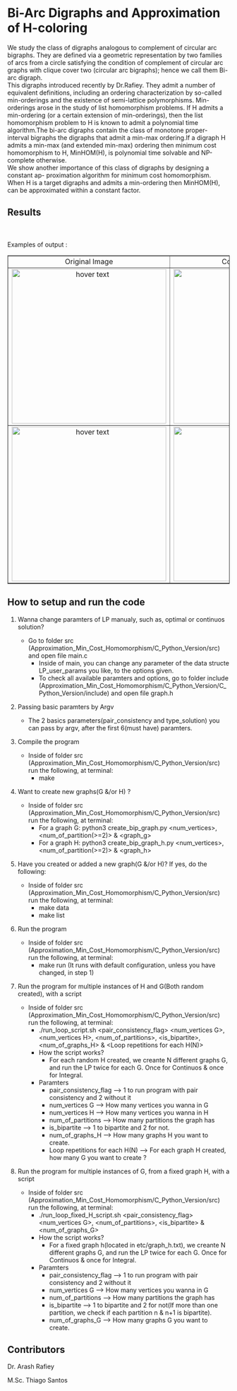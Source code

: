 # Bi-Arc Digraphs and Approximation of H-coloring

We study the class of digraphs analogous to complement of circular arc bigraphs. They are defined via a geometric representation by two families of arcs from a circle satisfying  the  condition  of  complement  of  circular  arc  graphs  with  clique  cover  two (circular arc bigraphs); hence we call them
Bi-arc digraph. </br>
This digraphs introduced recently by Dr.Rafiey. They admit a number of equivalent definitions, including an ordering characterization by so-called min-orderings and the existence of semi-lattice polymorphisms.  Min-orderings arose in the study of list  homomorphism  problems. If H admits  a  min-ordering  (or  a  certain  extension
of  min-orderings),  then  the  list  homomorphism  problem  to H is  known  to  admit  a polynomial time algorithm.The bi-arc digraphs contain the class of monotone proper- interval bigraphs the digraphs that admit a min-max ordering.If a digraph H admits a min-max (and extended min-max) ordering then minimum cost homomorphism to H, MinHOM(H), is polynomial time solvable and NP-complete otherwise.</br>
We show another importance of this class of digraphs by designing a constant ap- proximation algorithm for minimum cost homomorphism.  When H is a target digraphs and admits a min-ordering then MinHOM(H), can be approximated within a constant factor.

## Results
</br></br> Examples of output :
  <table border=1>
     <tr align='center'>
        <td>Original Image</td>                    
        <td>Convolved Image</td>                    
        <td>Label</td>                    
     </tr>
     <tr align='center' > 
        <td><img src="https://github.com/thiagosantos1/Approximation_Min_Cost_Homomorphism/blob/master/C_Python_Version/Tests/plots/results_1.png" width="350"                  title="hover text"></td>         
       <td><img src="https://github.com/thiagosantos1/Approximation_Min_Cost_Homomorphism/blob/master/C_Python_Version/Tests/plots/results_1.png" width="350" title="hover        text"></td>
       <td>Not Using Glasses</td> 
     </tr>
    <tr align='center' > 
        <td><img src="https://github.com/thiagosantos1/Approximation_Min_Cost_Homomorphism/blob/master/C_Python_Version/Tests/plots/results_1.png" width="350"                title="hover text"></td>         
       <td><img src="https://github.com/thiagosantos1/Approximation_Min_Cost_Homomorphism/blob/master/C_Python_Version/Tests/plots/results_1.png" width="350" title="hover        text"></td>
       <td>Using Glasses</td> 
     </tr>
  </table>

## How to setup and run the code 

1) Wanna change paramters of LP manualy, such as, optimal or continuos solution?
	* Go to folder src (Approximation_Min_Cost_Homomorphism/C_Python_Version/src) and open file main.c
		* Inside of main, you can change any parameter of the data structe LP_user_params you like, to the options given.
		* To check all available paramters and options, go to folder include (Approximation_Min_Cost_Homomorphism/C_Python_Version/C_Python_Version/include) and open file graph.h
2) Passing basic paramters by Argv
	* The 2 basics parameters(pair_consistency and type_solution) you can pass by argv, after the first 6(must have) paramters.

3) Compile the program
	* Inside of folder src (Approximation_Min_Cost_Homomorphism/C_Python_Version/src) run the following, at terminal:
		* make
4) Want to create new graphs(G &/or H) ? 
	* Inside of folder src (Approximation_Min_Cost_Homomorphism/C_Python_Version/src) run the following, at terminal:
		* For a graph G: python3 create_bip_graph.py <num_vertices>, <num_of_partition(>=2)> & <graph_g>
		* For a graph H: python3 create_bip_graph_h.py <num_vertices>, <num_of_partition(>=2)> & <graph_h>

5) Have you created or added a new graph(G &/or H)? If yes, do the following:
	* Inside of folder src (Approximation_Min_Cost_Homomorphism/C_Python_Version/src) run the following, at terminal:
		* make data
		* make list

6) Run the program
	* Inside of folder src (Approximation_Min_Cost_Homomorphism/C_Python_Version/src) run the following, at terminal:
		* make run (It runs with default configuration, unless you have changed, in step 1) 
7) Run the program for multiple instances of H and G(Both random created), with a script
	* Inside of folder src (Approximation_Min_Cost_Homomorphism/C_Python_Version/src) run the following, at terminal:
		* ./run_loop_script.sh <pair_consistency_flag> <num_vertices G>, <num_vertices H>, <num_of_partitions>, <is_bipartite>, <num_of_graphs_H> & <Loop repetitions for each H(N)>
		* How the script works?
			* For each random H created, we creante N different graphs G, and run the LP twice for each G. Once for Continuos & once for Integral.
		* Paramters 
			* pair_consistency_flag --> 1 to run program with pair consistency and 2 without it
			* num_vertices G --> How many vertices you wanna in G
			* num_vertices H --> How many vertices you wanna in H
			* num_of_partitions --> How many partitions the graph has
			* is_bipartite --> 1 to bipartite and 2 for not.
			* num_of_graphs_H --> How many graphs H you want to create. 
			* Loop repetitions for each H(N) --> For each graph H created, how many G you want to create ?

8) Run the program for multiple instances of G, from a fixed graph H, with a script
	* Inside of folder src (Approximation_Min_Cost_Homomorphism/C_Python_Version/src) run the following, at terminal:
		* ./run_loop_fixed_H_script.sh <pair_consistency_flag> <num_vertices G>, <num_of_partitions>, <is_bipartite> & <num_of_graphs_G> 
		* How the script works?
			* For a fixed graph h(located in etc/graph_h.txt), we creante N different graphs G, and run the LP twice for each G. Once for Continuos & once for Integral.
		* Paramters 
			* pair_consistency_flag --> 1 to run program with pair consistency and 2 without it
			* num_vertices G --> How many vertices you wanna in G
			* num_of_partitions --> How many partitions the graph has
			* is_bipartite --> 1 to bipartite and 2 for not(If more than one partition, we check if each partition n & n+1 is bipartite).
			* num_of_graphs_G --> How many graphs G you want to create. 
			


## Contributors

Dr. Arash Rafiey

M.Sc. Thiago Santos

